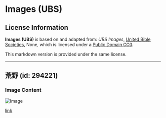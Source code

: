# Images (UBS)

## License Information

**Images (UBS)** is based on and adapted from: _UBS Images_, [United Bible Societies](https://unitedbiblesocieties.org/), None, which is licensed under a [Public Domain CC0](https://creativecommons.org/public-domain/cc0/).

This markdown version is provided under the same license.



--------------------------------

## 荒野 (id: 294221)

### Image Content

![Image](https://cdn.aquifer.bible/aquifer-content/resources/Media/Wilderness_Desert.jpg)

[link](https://cdn.aquifer.bible/aquifer-content/resources/Media/Wilderness_Desert.jpg)


